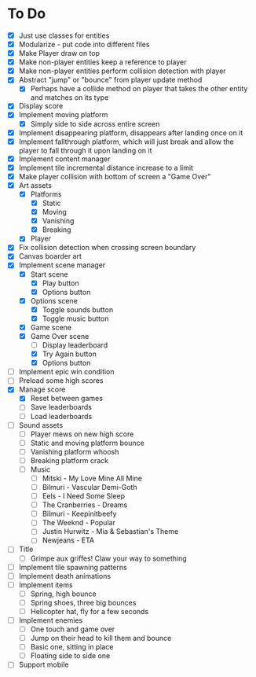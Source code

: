 # To Do

- [x] Just use classes for entities
- [x] Modularize - put code into different files
- [x] Make Player draw on top
- [x] Make non-player entities keep a reference to player
- [x] Make non-player entities perform collision detection with player
- [x] Abstract "jump" or "bounce" from player update method
	- [x] Perhaps have a collide method on player that takes the other entity and matches on its type
- [x] Display score
- [x] Implement moving platform
	- [x] Simply side to side across entire screen
- [x] Implement disappearing platform, disappears after landing once on it
- [x] Implement fallthrough platform, which will just break and allow the player to fall through it upon landing on it
- [x] Implement content manager
- [x] Implement tile incremental distance increase to a limit
- [x] Make player collision with bottom of screen a "Game Over"
- [x] Art assets
	- [x] Platforms
		- [x] Static
		- [x] Moving
		- [x] Vanishing
		- [x] Breaking
	- [x] Player
- [x] Fix collision detection when crossing screen boundary
- [x] Canvas boarder art
- [x] Implement scene manager
	- [x] Start scene
		- [x] Play button
		- [x] Options button
	- [x] Options scene
		- [x] Toggle sounds button
		- [x] Toggle music button
	- [x] Game scene
	- [x] Game Over scene
		- [ ] Display leaderboard
		- [x] Try Again button
		- [x] Options button
- [ ] Implement epic win condition
- [ ] Preload some high scores
- [x] Manage score
	- [x] Reset between games
	- [ ] Save leaderboards
	- [ ] Load leaderboards
- [ ] Sound assets
	- [ ] Player mews on new high score
	- [ ] Static and moving platform bounce
	- [ ] Vanishing platform whoosh
	- [ ] Breaking platform crack
	- [ ] Music
		- [ ] Mitski - My Love Mine All Mine
		- [ ] Bilmuri - Vascular Demi-Goth
		- [ ] Eels - I Need Some Sleep
		- [ ] The Cranberries - Dreams
		- [ ] Bilmuri - Keepinitbeefy
		- [ ] The Weeknd - Popular
		- [ ] Justin Hurwitz - Mia & Sebastian's Theme
		- [ ] Newjeans - ETA
- [ ] Title
	- [ ] Grimpe aux griffes! Claw your way to something
- [ ] Implement tile spawning patterns
- [ ] Implement death animations
- [ ] Implement items
	- [ ] Spring, high bounce
	- [ ] Spring shoes, three big bounces
	- [ ] Helicopter hat, fly for a few seconds
- [ ] Implement enemies
	- [ ] One touch and game over
	- [ ] Jump on their head to kill them and bounce
	- [ ] Basic one, sitting in place
	- [ ] Floating side to side one
- [ ] Support mobile
